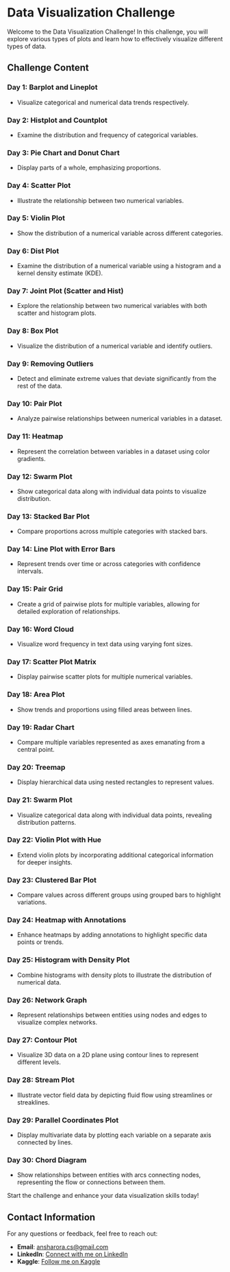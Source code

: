 # Data Visualization Challenge

Welcome to the Data Visualization Challenge! In this challenge, you will explore various types of plots and learn how to effectively visualize different types of data.

## Challenge Content

### Day 1: Barplot and Lineplot
- Visualize categorical and numerical data trends respectively.

### Day 2: Histplot and Countplot
- Examine the distribution and frequency of categorical variables.

### Day 3: Pie Chart and Donut Chart
- Display parts of a whole, emphasizing proportions.

### Day 4: Scatter Plot
- Illustrate the relationship between two numerical variables.

### Day 5: Violin Plot
- Show the distribution of a numerical variable across different categories.

### Day 6: Dist Plot
- Examine the distribution of a numerical variable using a histogram and a kernel density estimate (KDE).

### Day 7: Joint Plot (Scatter and Hist)
- Explore the relationship between two numerical variables with both scatter and histogram plots.

### Day 8: Box Plot
- Visualize the distribution of a numerical variable and identify outliers.

### Day 9: Removing Outliers
- Detect and eliminate extreme values that deviate significantly from the rest of the data.

### Day 10: Pair Plot
- Analyze pairwise relationships between numerical variables in a dataset.

### Day 11: Heatmap
- Represent the correlation between variables in a dataset using color gradients.

### Day 12: Swarm Plot
- Show categorical data along with individual data points to visualize distribution.

### Day 13: Stacked Bar Plot
- Compare proportions across multiple categories with stacked bars.

### Day 14: Line Plot with Error Bars
- Represent trends over time or across categories with confidence intervals.

### Day 15: Pair Grid
- Create a grid of pairwise plots for multiple variables, allowing for detailed exploration of relationships.

### Day 16: Word Cloud
- Visualize word frequency in text data using varying font sizes.

### Day 17: Scatter Plot Matrix
- Display pairwise scatter plots for multiple numerical variables.

### Day 18: Area Plot
- Show trends and proportions using filled areas between lines.

### Day 19: Radar Chart
- Compare multiple variables represented as axes emanating from a central point.

### Day 20: Treemap
- Display hierarchical data using nested rectangles to represent values.

### Day 21: Swarm Plot
- Visualize categorical data along with individual data points, revealing distribution patterns.

### Day 22: Violin Plot with Hue
- Extend violin plots by incorporating additional categorical information for deeper insights.

### Day 23: Clustered Bar Plot
- Compare values across different groups using grouped bars to highlight variations.

### Day 24: Heatmap with Annotations
- Enhance heatmaps by adding annotations to highlight specific data points or trends.

### Day 25: Histogram with Density Plot
- Combine histograms with density plots to illustrate the distribution of numerical data.

### Day 26: Network Graph
- Represent relationships between entities using nodes and edges to visualize complex networks.

### Day 27: Contour Plot
- Visualize 3D data on a 2D plane using contour lines to represent different levels.

### Day 28: Stream Plot
- Illustrate vector field data by depicting fluid flow using streamlines or streaklines.

### Day 29: Parallel Coordinates Plot
- Display multivariate data by plotting each variable on a separate axis connected by lines.

### Day 30: Chord Diagram
- Show relationships between entities with arcs connecting nodes, representing the flow or connections between them.

Start the challenge and enhance your data visualization skills today!

## Contact Information

For any questions or feedback, feel free to reach out:

- **Email**: [ansharora.cs@gmail.com](mailto:ansharora.cs@gmail.com)
- **LinkedIn**: [Connect with me on LinkedIn](https://www.linkedin.com/in/ansharora1/)
- **Kaggle**: [Follow me on Kaggle](https://www.kaggle.com/ansharora)
